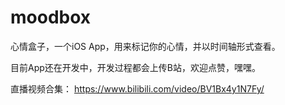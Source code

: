 # moodbox
心情盒子，一个iOS App，用来标记你的心情，并以时间轴形式查看。

目前App还在开发中，开发过程都会上传B站，欢迎点赞，嘿嘿。

直播视频合集： https://www.bilibili.com/video/BV1Bx4y1N7Fy/
